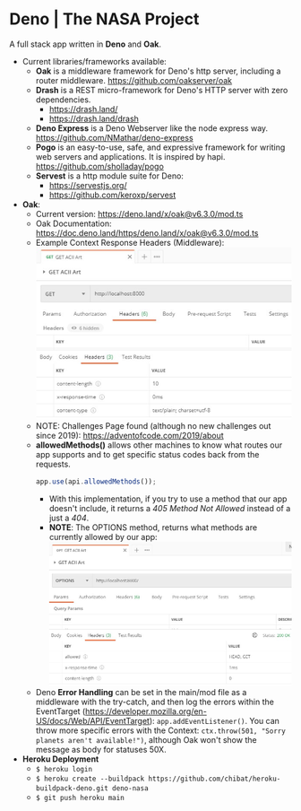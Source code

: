 # Deno | The NASA Project

A full stack app written in **Deno** and **Oak**.

- Current libraries/frameworks available:
  - **Oak** is a middleware framework for Deno's http server, including a router middleware. https://github.com/oakserver/oak
  - **Drash** is a REST micro-framework for Deno's HTTP server with zero dependencies.
    - https://drash.land/
    - https://drash.land/drash
  - **Deno Express** is a Deno Webserver like the node express way. https://github.com/NMathar/deno-express
  - **Pogo** is an easy-to-use, safe, and expressive framework for writing web servers and applications. It is inspired by hapi. https://github.com/sholladay/pogo
  - **Servest** is a http module suite for Deno:
    - https://servestjs.org/
    - https://github.com/keroxp/servest
- **Oak**:
  - Current version: https://deno.land/x/oak@v6.3.0/mod.ts
  - Oak Documentation: https://doc.deno.land/https/deno.land/x/oak@v6.3.0/mod.ts
  - Example Context Response Headers (Middleware):
    ![contextHeaders](images/contextHeaders.jpg)
  - NOTE: Challenges Page found (although no new challenges out since 2019): https://adventofcode.com/2019/about
  - **allowedMethods()** allows other machines to know what routes our app supports and to get specific status codes back from the requests.
    ```typescript
    app.use(api.allowedMethods());
    ```
    - With this implementation, if you try to use a method that our app doesn't include, it returns a _405 Method Not Allowed_ instead of a just a _404_.
    - **NOTE**: The OPTIONS method, returns what methods are currently allowed by our app:
      ![optionsAllowed](images/optionsAllowed.jpg)
  - Deno **Error Handling** can be set in the main/mod file as a middleware with the try-catch, and then log the errors within the EventTarget (https://developer.mozilla.org/en-US/docs/Web/API/EventTarget): `app.addEventListener()`. You can throw more specific errors with the Context: `ctx.throw(501, "Sorry planets aren't available!")`, although Oak won't show the message as body for statuses 50X.
- **Heroku Deployment**
  - `$ heroku login`
  - `$ heroku create --buildpack https://github.com/chibat/heroku-buildpack-deno.git deno-nasa`
  - `$ git push heroku main`
